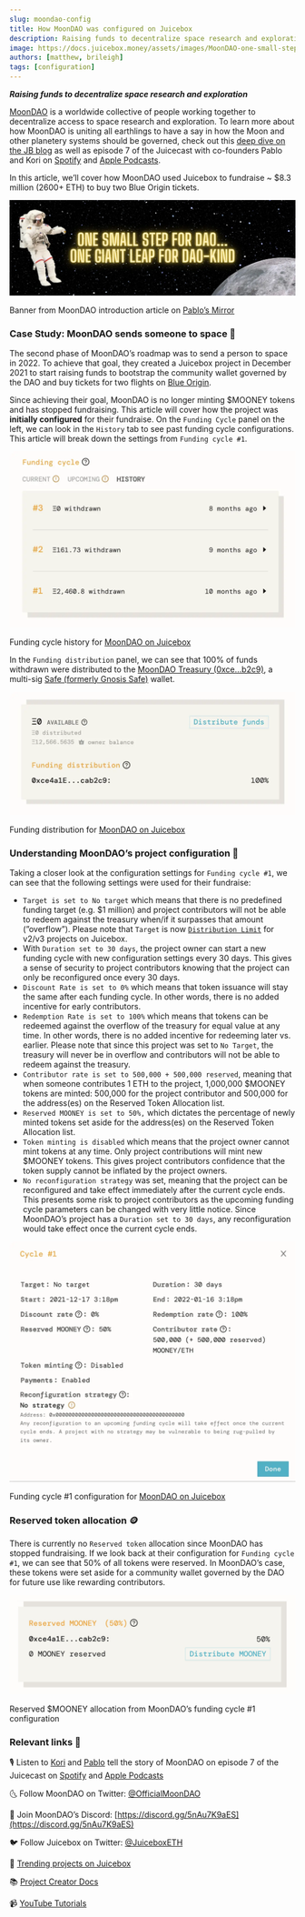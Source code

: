 ```yaml
---
slug: moondao-config
title: How MoonDAO was configured on Juicebox
description: Raising funds to decentralize space research and exploration.
image: https://docs.juicebox.money/assets/images/MoonDAO-one-small-step-094834bc35fb4a005e8887b47c6f9636.webp
authors: [matthew, brileigh]
tags: [configuration]
---
```


***Raising funds to decentralize space research and exploration***

[MoonDAO](https://twitter.com/OfficialMoonDAO) is a worldwide collective of people working together to decentralize access to space research and exploration. To learn more about how MoonDAO is uniting all earthlings to have a say in how the Moon and other planetery systems should be governed, check out this [deep dive on the JB blog](https://docs.juicebox.money/blog/2022-10-11-moondao/) as well as episode 7 of the Juicecast with co-founders Pablo and Kori on [Spotify](https://open.spotify.com/episode/7iLdXSTNSrCGcI4kWxtK2B?si=a76fca74c72a4cbc) and [Apple Podcasts](https://podcasts.apple.com/ca/podcast/ep-7-pablo-and-kori-from-moon-dao/id1623504302?i=1000564945862).

In this article, we’ll cover how MoonDAO used Juicebox to fundraise ~ $8.3 million (2600+ ETH) to buy two Blue Origin tickets.

![Banner from MoonDAO introduction article on Pablo's Mirror](MoonDAO-one-small-step.webp)

<p class="subtitle">Banner from MoonDAO introduction article on <a href="https://mirror.xyz/pmoncada.eth/uuufJem6v9X-fW3Bu4v1p_3qA5gPf96lZelHUM97BC8">Pablo’s Mirror</a></p>

### Case Study: MoonDAO sends someone to space 🌌

The second phase of MoonDAO’s roadmap was to send a person to space in 2022. To achieve that goal, they created a Juicebox project in December 2021 to start raising funds to bootstrap the community wallet governed by the DAO and buy tickets for two flights on [Blue Origin](https://www.blueorigin.com/).

Since achieving their goal, MoonDAO is no longer minting $MOONEY tokens and has stopped fundraising. This article will cover how the project was **initially configured** for their fundraise. On the `Funding Cycle` panel on the left, we can look in the `History` tab to see past funding cycle configurations. This article will break down the settings from `Funding cycle #1`.

![Funding cycle history for MoonDAO on Juicebox](MoonDAO-FC-history.webp)

<p class="subtitle">Funding cycle history for <a href="https://juicebox.money/p/moondao">MoonDAO on Juicebox</a></p>

In the `Funding distribution` panel, we can see that 100% of funds withdrawn were distributed to the [MoonDAO Treasury (0xce…b2c9)](https://etherscan.io/address/0xce4a1e86a5c47cd677338f53da22a91d85cab2c9#tokentxns), a multi-sig [Safe (formerly Gnosis Safe)](https://gnosis-safe.io/) wallet.

![Funding distribution for MoonDAO on Juicebox](MoonDAO-funding-distribution.webp)

<p class="subtitle">Funding distribution for <a href="https://juicebox.money/p/moondao">MoonDAO on Juicebox</a></p>

### Understanding MoonDAO’s project configuration 🔎

Taking a closer look at the configuration settings for `Funding cycle #1`, we can see that the following settings were used for their fundraise:

- `Target is set to No target` which means that there is no predefined funding target (e.g. $1 million) and project contributors will not be able to redeem against the treasury when/if it surpasses that amount (”overflow”). Please note that `Target` is now [`Distribution Limit`](https://docs.juicebox.money/dev/v3/learn/overview#distribution-limit) for v2/v3 projects on Juicebox.
- With `Duration set to 30 days`, the project owner can start a new funding cycle with new configuration settings every 30 days. This gives a sense of security to project contributors knowing that the project can only be reconfigured once every 30 days.
- `Discount Rate is set to 0%` which means that token issuance will stay the same after each funding cycle. In other words, there is no added incentive for early contributors.
- `Redemption Rate is set to 100%` which means that tokens can be redeemed against the overflow of the treasury for equal value at any time. In other words, there is no added incentive for redeeming later vs. earlier. Please note that since this project was set to `No Target`, the treasury will never be in overflow and contributors will not be able to redeem against the treasury.
- `Contributor rate is set to 500,000 + 500,000 reserved`, meaning that when someone contributes 1 ETH to the project, 1,000,000 $MOONEY tokens are minted: 500,000 for the project contributor and 500,000 for the address(es) on the Reserved Token Allocation list.
- `Reserved MOONEY is set to 50%,` which dictates the percentage of newly minted tokens set aside for the address(es) on the Reserved Token Allocation list.
- `Token minting is disabled` which means that the project owner cannot mint tokens at any time. Only project contributions will mint new $MOONEY tokens. This gives project contributors confidence that the token supply cannot be inflated by the project owners.
- `No reconfiguration strategy` was set, meaning that the project can be reconfigured and take effect immediately after the current cycle ends. This presents some risk to project contributors as the upcoming funding cycle parameters can be changed with very little notice. Since MoonDAO’s project has a `Duration set to 30 days`, any reconfiguration would take effect once the current cycle ends.

![Funding cycle #1 configuration for MoonDAO on Juicebox](MoonDAO-cycle-1.webp)

<p class="subtitle">Funding cycle #1 configuration for <a href="https://juicebox.money/p/moondao">MoonDAO on Juicebox</a></p>

### Reserved token allocation 🪙

There is currently no `Reserved token` allocation since MoonDAO has stopped fundraising. If we look back at their configuration for `Funding cycle #1`, we can see that 50% of all tokens were reserved. In MoonDAO’s case, these tokens were set aside for a community wallet governed by the DAO for future use like rewarding contributors.

![MoonDAO-Reservedc1.jpg](MoonDAO-reserved.jpg)

<p class="subtitle">Reserved $MOONEY allocation from MoonDAO’s funding cycle #1 configuration</p>

### Relevant links 🔗[](https://docs.juicebox.money/blog/2022-07-18-sharkdao#relevant-links)

🎙️ Listen to [Kori](https://twitter.com/korigrogers) and [Pablo](https://twitter.com/LarrotizPablo) tell the story of MoonDAO on episode 7 of the Juicecast on [Spotify](https://open.spotify.com/episode/7iLdXSTNSrCGcI4kWxtK2B?si=7565cbc25b3f4d6f) and [Apple Podcasts](https://podcasts.apple.com/ca/podcast/ep-7-pablo-and-kori-from-moon-dao/id1623504302?i=1000564945862)

🌜 Follow MoonDAO on Twitter: [@OfficialMoonDAO](https://twitter.com/OfficialMoonDAO) 

💬 Join MoonDAO’s Discord: [https://discord.gg/5nAu7K9aES](https://discord.gg/5nAu7K9aES)

🐦 Follow Juicebox on Twitter: [@JuiceboxETH](https://twitter.com/juiceboxETH)

🚀 [Trending projects on Juicebox](https://juicebox.money/projects)

📚 [Project Creator Docs](https://docs.juicebox.money/user/)

📹 [YouTube Tutorials](https://www.youtube.com/c/JuiceboxDAO)
